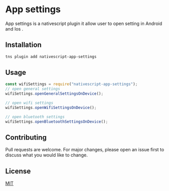 # App settings

App settings is a nativescript plugin it allow user to open setting in Android and Ios .

## Installation

```bash
tns plugin add nativescript-app-settings
```

## Usage

```javascript
const wifiSettings = require("nativescript-app-settings");
// open general settings
wifiSettings.openGeneralSettingsOnDevice();

// open wifi settings
wifiSettings.openWifiSettingsOnDevice();

// open bluetooth settings
wifiSettings.openBluetoothSettingsOnDevice();
```

## Contributing

Pull requests are welcome. For major changes, please open an issue first to discuss what you would like to change.

## License

[MIT](https://choosealicense.com/licenses/mit/)
